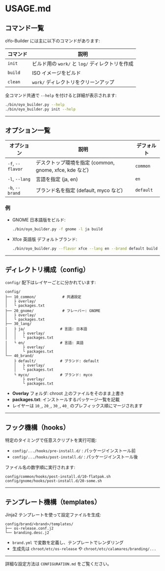 # USAGE.md

## コマンド一覧

oYo-Builder には主に以下のコマンドがあります:

| コマンド      | 説明                                   |
|--------------|----------------------------------------|
| `init`       | ビルド用の `work/` と `log/` ディレクトリを作成 |
| `build`      | ISO イメージをビルド                    |
| `clean`      | `work/` ディレクトリをクリーンアップ     |

全コマンド共通で `--help` を付けると詳細が表示されます:

```bash
./bin/oyo_builder.py --help
./bin/oyo_builder.py init --help
```

---

## オプション一覧

| オプション            | 説明                                             | デフォルト    |
|-----------------------|--------------------------------------------------|--------------|
| `-f`, `--flavor`      | デスクトップ環境を指定 (common, gnome, xfce, kde など) | `common`     |
| `-l`, `--lang`        | 言語を指定 (ja, en)                              | `en`         |
| `-b`, `--brand`       | ブランド名を指定 (default, myco など)            | `default`    |

### 例

- GNOME 日本語版をビルド:
  ```bash
  ./bin/oyo_builder.py -f gnome -l ja build
  ```
- Xfce 英語版 デフォルトブランド:
  ```bash
  ./bin/oyo_builder.py --flavor xfce --lang en --brand default build
  ```

---

## ディレクトリ構成（config）

`config/` 配下はレイヤーごとに分かれています:

```
config/
├── 10_common/            # 共通設定
│   ├ overlay/
│   └ packages.txt
├── 20_gnome/             # フレーバー: GNOME
│   ├ overlay/
│   └ packages.txt
├── 30_lang/
│   ├ ja/                # 言語: 日本語
│   │   ├ overlay/
│   │   └ packages.txt
│   └ en/                # 言語: 英語
│       ├ overlay/
│       └ packages.txt
└── 40_brand/
    ├ default/           # ブランド: default
    │   ├ overlay/
    │   └ packages.txt
    └ myco/              # ブランド: myco
        ├ overlay/
        └ packages.txt
```

- **Overlay** フォルダ: chroot 上のファイルをそのまま上書き  
- **packages.txt**: インストールするパッケージ一覧を記載  
- レイヤーは `10_`, `20_`, `30_`, `40_` のプレフィックス順にマージされます

---

## フック機構（hooks）

特定のタイミングで任意スクリプトを実行可能:

- `config/.../hooks/pre-install.d/` : パッケージインストール前
- `config/.../hooks/post-install.d/` : パッケージインストール後

ファイル名の数字順に実行されます:
```
config/common/hooks/post-install.d/10-flatpak.sh
config/gnome/hooks/post-install.d/20-some.sh
```

---

## テンプレート機構（templates）

Jinja2 テンプレートを使って設定ファイルを生成:

```
config/brand/<brand>/templates/
├── os-release.conf.j2
└── branding.desc.j2
```

- `brand.yml` で変数を定義し、テンプレートでレンダリング  
- 生成先は `chroot/etc/os-release` や `chroot/etc/calamares/branding/...`

---

詳細な設定方法は `CONFIGURATION.md` をご覧ください。
